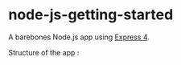 
# node-js-getting-started

A barebones Node.js app using [Express 4](http://expressjs.com/).

Structure of the app : 

